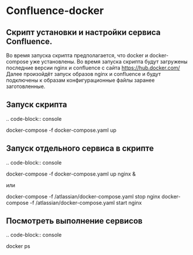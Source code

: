 
Confluence-docker
=================


Скрипт установки и настройки сервиса Confluence.
---------------------------------------------
Во время запуска скрипта предполагается, что docker и docker-compose уже установлены.
Во время запуска скрипта будут загружены последние версии nginx и confluence с сайта https://hub.docker.com/
Далее произойдёт запуск образов nginx и confluence и будут подключены к образам конфигурационные файлы заранее заготовленные.

Запуск скрипта
----------------
.. code-block:: console

  docker-compose -f docker-compose.yaml up

Запуск отдельного сервиса в скрипте
--------
.. code-block:: console

  docker-compose -f docker-compose.yaml up nginx &

или

  docker-compose -f /atlassian/docker-compose.yaml stop nginx
  docker-compose -f /atlassian/docker-compose.yaml start nginx

Посмотреть выполнение сервисов
--------
.. code-block:: console

  docker ps
